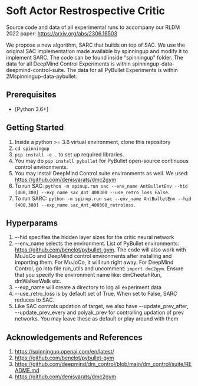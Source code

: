 # Soft Actor Restrospective Critic
Source code and data of all experimental runs to accompany our RLDM 2022 paper: https://arxiv.org/abs/2306.16503

We propose a new algorithm, SARC that builds on top of SAC. We use the original SAC implementation made available by spinningup and modify it to implement SARC. The code can be found inside "spinningup" folder. The data for all DeepMind Control Experiments is within spinningup-data-deepmind-control-suite. The data for all PyBullet Experiments is within 2Mspinningup-data-pybullet. 

## Prerequisites
 * [Python 3.6+]

## Getting Started
 1. Inside a python >= 3.6 virtual environment, clone this repository <br>
 2. `cd spinningup`<br>
 3. `pip install -e .` to set up required libraries. <br>
 4. You may do `pip install pybullet` for PyBullet open-source continuous control environments. <br>
 5. You may install DeepMind Control suite environments as well. We used: https://github.com/denisyarats/dmc2gym
 6. To run SAC: `python -m spinup.run sac --env_name AntBulletEnv --hid [400,300] --exp_name sac_Ant_400300 --use_retro_loss False`. <br>
 7. To run SARC: `python -m spinup.run sac --env_name AntBulletEnv --hid [400,300] --exp_name sac_Ant_400300_retroloss`. <br>

 ## Hyperparams
 1. --hid specifies the hidden layer sizes for the critic neural network
 2. --env_name selects the environment. List of PyBullet environments: https://github.com/benelot/pybullet-gym. The code will also work with MuJoCo and DeepMind control environments after installing and importing them. For MuJoCo, it will run right away. For DeepMind Control, go into file run_utils and uncomment: `import dmc2gym`. Ensure that you specify the environment name like: dmCheetahRun, dmWalkerWalk etc.
 3. --exp_name will create a directory to log all experiment data
 4. --use_retro_loss is by default set of True. When set to False, SARC reduces to SAC.
 5. Like SAC controls updation of target, we also have --update_prev_after, --update_prev_every and polyak_prev for controlling updation of prev networks. You may leave these as default or play around with them

## Acknowledgements and References
1. https://spinningup.openai.com/en/latest/
2. https://github.com/benelot/pybullet-gym
3. https://github.com/deepmind/dm_control/blob/main/dm_control/suite/README.md
4. https://github.com/denisyarats/dmc2gym

